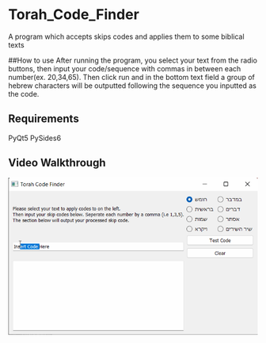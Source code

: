 # Torah_Code_Finder
A program which accepts skips codes and applies them to some biblical texts

##How to use
After running the program, you select your text from the radio buttons, then input your code/sequence with commas in between each number(ex. 20,34,65). Then click run
and in the bottom text field a group of hebrew characters will be outputted following the sequence you inputted as the code. 

## Requirements
PyQt5
PySides6

## Video Walkthrough
<img src='walkthrough.gif' title='Video Walkthrough' width='' alt='Video Walkthrough' />
